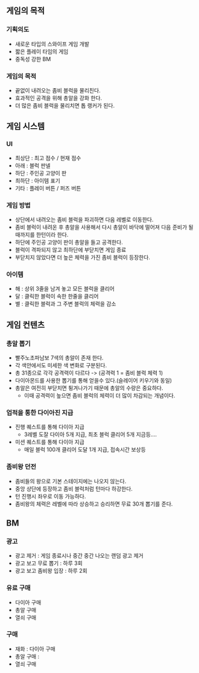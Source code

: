 ## 게임의 목적
### 기획의도
- 새로운 타입의 스와이프 게임 개발
- 짧은 플레이 타임의 게임
- 중독성 강한 BM
### 게임의 목적
- 끝없이 내려오는 좀비 블럭을 물리친다.
- 효과적인 공격을 위해 총알을 강화 한다.
- 더 많은 좀비 블럭을 물리치면 톱 랭커가 된다.

## 게임 시스템
### UI
- 최상단 : 최고 점수 / 현재 점수
- 아래 : 블럭 판넬
- 하단 : 주인공 고양이 판
- 최하단 : 아이템 표기
- 기타 : 플레이 버튼 / 퍼즈 버튼

### 게임 방법
- 상단에서 내려오는 좀비 블럭을 파괴하면 다음 레벨로 이동한다.
- 좀비 블럭이 내려온 후 총알을 사용해서 다시 총알이 바닥에 떨어져 다음 준비가 될때까지를 한턴이라 한다.
- 하단에 주인공 고양이 판이 총알을 들고 공격한다.
- 블럭이 격파되지 않고 최하단에 부닫치면 게임 종료
- 부닫치지 않았다면 더 높은 체력을 가진 좀비 블럭이 등장한다.

### 아이템
- 해 : 상위 3줄을 남겨 놓고 모든 블럭을 클리어
- 달 : 클릭한 블럭이 속한 한줄을 클리어
- 별 : 클릭한 블럭과 그 주변 블럭의 체력을 감소

## 게임 컨텐츠
### 총알 뽑기
- 빨주노초파남보 7색의 총알이 존재 한다.
- 각 색안에서도 미세한 색 변화로 구분된다.
- 총 31종으로 각각 공격력이 다르다 -> (공격력 1 = 좀비 블럭 체력 1)
- 다이아몬드를 사용한 뽑기를 통해 얻을수 있다.(슬레이어 키우기와 동일)
- 총알은 여전히 부닫치면 튕겨나가기 때문에 총알의 수량은 중요하다.
  - 이때 공격력이 높으면 좀비 블럭의 체력이 더 많이 차감되는 개념이다. 

### 업적을 통한 다이아진 지급
- 진행 퀘스트를 통해 다이아 지급
  - 3레벨 도잘 다이아 5개 지급, 최초 블럭 클리어 5개 지금등.... 
- 미션 퀘스트를 통해 다이아 지급
  - 매일 블럭 100개 클리어 도달 1개 지급, 접속시간 보상등 

### 좀비왕 던전
- 좀비들의 왕으로 기본 스테이지에는 나오지 않는다.
- 중앙 상단에 등장하고 좀비 블럭처럼 턴마다 하강한다.
- 턴 진행시 좌우로 이동 가능하다.
- 좀비왕의 체력은 레벨에 따라 상승하고 승리하면 무료 30개 뽑기를 준다. 

## BM
### 광고 
- 광고 제거 : 게임 종료시나 중간 중간 나오는 랜덤 광고 제거
- 광고 보고 무료 뽑기 : 하루 3회
- 광고 보고 좀비왕 입장 : 하루 2회
### 유료 구매
- 다이아 구매
- 총알 구매
- 열쇠 구매




  

### 구매
- 재화 : 다이아 구매
- 총알 구매 :
- 열쇠 구매


